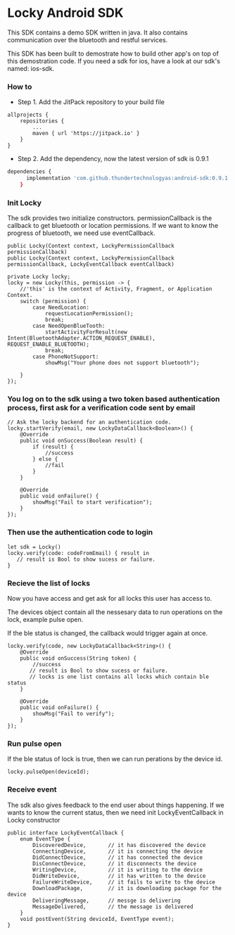 # Locky Android SDK
This SDK contains a demo SDK written in java. It also contains communication over the bluetooth and restful services.

This SDK has been built to demostrate how to build other app's on top of this demostration code. If you need a sdk for ios, have a look at our sdk's named: ios-sdk.


### How to
+ Step 1. Add the JitPack repository to your build file

```
allprojects {
	repositories {
		...
		maven { url 'https://jitpack.io' }
	}
}
```
+ Step 2. Add the dependency, now the latest version of sdk is 0.9.1

``` bash
dependencies {
	  implementation 'com.github.thundertechnologyas:android-sdk:0.9.1'
	}
```

### Init Locky
The sdk provides two initialize constructors. permissionCallback is the callback to get bluetooth or location permissions. If we want to know the progress of bluetooth, we need use eventCallback.

```
public Locky(Context context, LockyPermissionCallback permissionCallback)
public Locky(Context context, LockyPermissionCallback permissionCallback, LockyEventCallback eventCallback)
```

```
private Locky locky;
locky = new Locky(this, permission -> {
	//'this' is the context of Activity, Fragment, or Application Context.
    switch (permission) {
        case NeedLocation:
            requestLocationPermission();
            break;
        case NeedOpenBlueTooth:
            startActivityForResult(new Intent(BluetoothAdapter.ACTION_REQUEST_ENABLE), REQUEST_ENABLE_BLUETOOTH);
            break;
        case PhoneNotSupport:
            showMsg("Your phone does not support bluetooth");

    }
});
```


### You log on to the sdk using a two token based authentication process, first ask for a verification code sent by email


```
// Ask the locky backend for an authentication code.
locky.startVerify(email, new LockyDataCallback<Boolean>() {
    @Override
    public void onSuccess(Boolean result) {
        if (result) {
            //success
        } else {
            //fail
        }
    }

    @Override
    public void onFailure() {
        showMsg("Fail to start verification");
    }
});
```
### Then use the authentication code to login
```
let sdk = Locky()
locky.verify(code: codeFromEmail) { result in
   // result is Bool to show sucess or failure.
}
```

### Recieve the list of locks
Now you have access and get ask for all locks this user has access to.

The devices object contain all the nessesary data to run operations on the lock, example pulse open.

If the ble status is changed, the callback would trigger again at once.

```
locky.verify(code, new LockyDataCallback<String>() {
    @Override
    public void onSuccess(String token) {
    	//success
       // result is Bool to show sucess or failure.
       // locks is one list contains all locks which contain ble status
    }

    @Override
    public void onFailure() {
    	showMsg("Fail to verify");
    }
});
```

### Run pulse open
If the ble status of lock is true, then we can run perations by the device id.

```
locky.pulseOpen(deviceId);
```

### Receive event
The sdk also gives feedback to the end user about things happening. If we wants to know the current status, then we need init LockyEventCallback in Locky constructor

```
public interface LockyEventCallback {
    enum EventType {
        DiscoveredDevice,       // it has discovered the device
        ConnectingDevice,       // it is connecting the device
        DidConnectDevice,       // it has connected the device
        DisConnectDevice,       // it disconnects the device
        WritingDevice,          // it is writing to the device
        DidWriteDevice,         // it has written to the device
        FailureWriteDevice,     // it fails to write to the device
        DownloadPackage,        // it is downloading package for the device
        DeliveringMessage,      // messge is delivering
        MessageDelivered,       // the message is delivered
    }
    void postEvent(String deviceId, EventType event);
}
```


